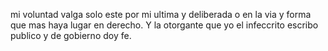 mi voluntad valga solo este por mi ultima y deliberada o en la via y forma que mas haya lugar en derecho. Y la otorgante que yo el infeccrito escribo publico y de gobierno doy fe.